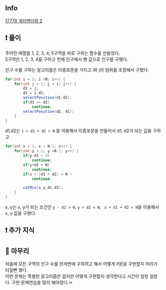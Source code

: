 ## Info

<a href="https://www.acmicpc.net/problem/17779" rel="nofollow">17779 게리맨더링 2</a>

## ❗ 풀이

주어진 배열을 1, 2, 3, 4, 5구역을 따로 구하는 함수를 만들었다.<br/>
5구역은 1, 2, 3, 4를 구하고 전체 인구에서 뺀 값으로 인구를 구했다.<br/>

인구 수를 구하는 알고리즘은 이중포문을 가지고 i와 j의 범위를 조정해서 구했다.<br/>
```java
for(int i = 2; i <N; i++) {
    for(int j = 1; j < i; j++) {
        d1 = j;
        d2 = i-d1;
        selectPosition(d1,d2);
        if(d1 == d2)
            continue;
        selectPosition(d2, d1);
    }
}
```
d1,d2는 `1 < d1 + d2 < N` 을 이용해서 이중포문을 만들어서 d1, d2가 되는 값을 구하고
```java
for(int x = 1; x < N-1; x++) {
    for(int y = 1; y <N-1; y++) {
        if(y-d1 < 0)
            continue;
        if(y+d2 > N)
            continue;
        if(x + (d1 + d2) > N )
            continue;

        calMin(x,y,d1,d2);
    }
}
```
x, y는 x, y가 되는 조건인 `y - d1 > 0`, `y + d2 < N`, ` x + d1 + d2 < N`을 이용해서 x, y 값을 구했다.<br/>


## ❗ 추가 지식


## 🙂 마무리

처음에 모든 구역의 인구 수를 한꺼번에 구하려고 해서 어떻게 if문을 구현할지 
머리가 터질뻔 했다.<br/>
이번 문제는 특별한 알고리즘은 없지만
어떻게 구현할지 생각한다고 시간이 엄청 걸렸다. 구현 문제연습을 많이 해야겠다.ㅠ<br/>